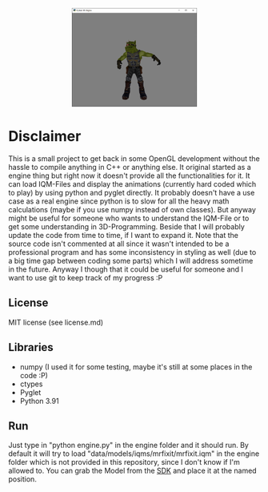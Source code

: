 
<p align="center">
  <img src="example_images/iqm_example.png" width="250" title="Renders an IQM-File with an animation">
</p>

# Disclaimer
This is a small project to get back in some OpenGL development without the hassle to compile anything in C++ or anything else. It original started as a engine thing but right now it doesn't provide all the functionalities for it. It can load IQM-Files and display the animations (currently hard coded which to play) by using python and pyglet directly. It probably doesn't have a use case as a real engine since python is to slow for all the heavy math calculations (maybe if you use numpy instead of own classes). But anyway might be useful for someone who wants to understand the IQM-File or to get some understanding in 3D-Programming. Beside that I will probably update the code from time to time, if I want to expand it. Note that the source code isn't commented at all since it wasn't intended to be a professional program and has some inconsistency in styling as well (due to a big time gap between coding some parts) which I will address sometime in the future. Anyway I though that it could be useful for someone and I want to use git to keep track of my progress :P

## License
MIT license (see license.md)


## Libraries
- numpy (I used it for some testing, maybe it's still at some places in the code :P)
- ctypes
- Pyglet
- Python 3.91

## Run
Just type in "python engine.py" in the engine folder and it should run. By default it will try to load "data/models/iqms/mrfixit/mrfixit.iqm" in the engine folder which is not provided in this repository, since I don't know if I'm allowed to. You can grab the Model from the [SDK](https://github.com/lsalzman/iqm) and place it at the named position.
